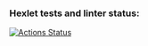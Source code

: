 ### Hexlet tests and linter status:
[![Actions Status](https://github.com/lguana13/qa-engineer-project-84/workflows/hexlet-check/badge.svg)](https://github.com/lguana13/qa-engineer-project-84/actions)